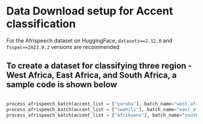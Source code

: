 # Data Download setup for Accent classification 

For the Afrispeech dataset on HuggingFace, `datasets==2.12.0` and `fsspec==2023.9.2` versions are recommended

## To create a dataset for classifying three region -  West Africa, East Africa, and South Africa, a sample code is shown below

``` python 

process_afrispeech_batch(accent_list = ["yoruba"], batch_name="west_africa", split="train", batch_size=1500)
process_afrispeech_batch(accent_list = ["swahili"], batch_name="east_africa", split="train", batch_size=1500)
process_afrispeech_batch(accent_list = ["afrikaans"], batch_name="south_africa", split="train", batch_size=1500)

```
